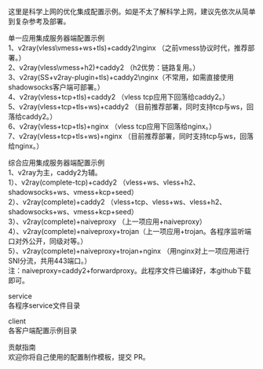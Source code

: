 这里是科学上网的优化集成配置示例。如是不太了解科学上网，建议先依次从简单到复杂参考及部署。

单一应用集成服务器端配置示例  
1、v2ray(vless\vmess+ws+tls)+caddy2\nginx （之前vmess协议时代，推荐部署。）  
2、v2ray(vless\vmess+h2)+caddy2 （h2优势：链路复用。）  
3、v2ray(SS+v2ray-plugin+tls)+caddy2\nginx（不常用，如需直接使用shadowsocks客户端可部署。）  
4、v2ray(vless+tcp+tls)+caddy2 （vless tcp应用下回落给caddy2。）  
5、v2ray(vless+tcp+tls+ws)+caddy2 （目前推荐部署，同时支持tcp与ws，回落给caddy2。）  
6、v2ray(vless+tcp+tls)+nginx （vless tcp应用下回落给nginx。）  
7、v2ray(vless+tcp+tls+ws)+nginx （目前推荐部署，同时支持tcp与ws，回落给nginx。）  

综合应用集成服务器端配置示例  
1、v2ray为主，caddy2为辅。  
1）、v2ray(complete-tcp)+caddy2 （vless+ws、vless+h2、shadowsocks+ws、vmess+kcp+seed）  
2）、v2ray(complete)+caddy2 （vless+tcp、vless+ws、vless+h2、shadowsocks+ws、vmess+kcp+seed）  
3）、v2ray(complete)+naiveproxy （上一项应用+naiveproxy）  
4）、v2ray(complete)+naiveproxy+trojan（上一项应用+trojan。各程序监听端口对外公开，同级对等。）  
5）、v2ray(complete)+naiveproxy+trojan+nginx （用nginx对上一项应用进行SNI分流，共用443端口。）  
注：naiveproxy=caddy2+forwardproxy。此程序文件已编译好，本github下载即可。

service  
各程序service文件目录

client  
各客户端配置示例目录

贡献指南  
欢迎你将自己使用的配置制作模板，提交 PR。
